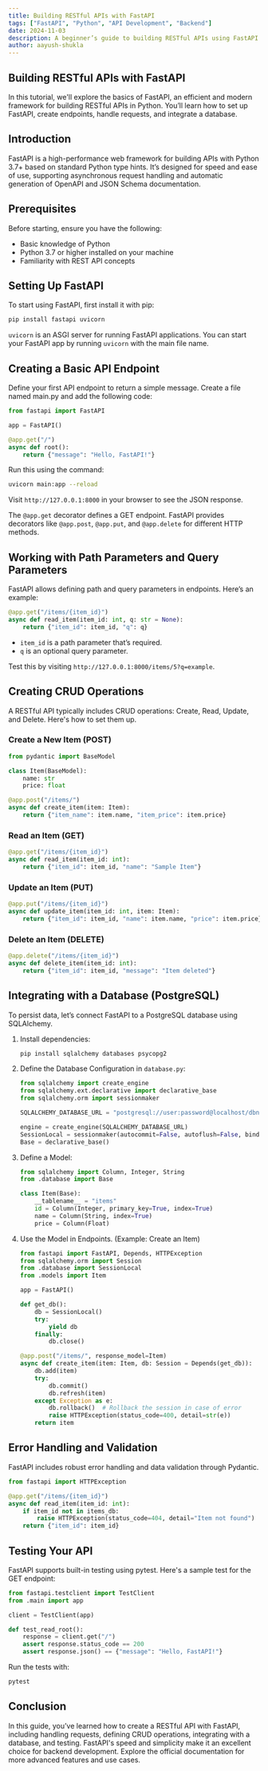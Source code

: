 ```yaml
---
title: Building RESTful APIs with FastAPI
tags: ["FastAPI", "Python", "API Development", "Backend"]
date: 2024-11-03
description: A beginner’s guide to building RESTful APIs using FastAPI in Python.
author: aayush-shukla
---
```


## Building RESTful APIs with FastAPI

In this tutorial, we'll explore the basics of FastAPI, an efficient and modern framework for building RESTful APIs in Python. You’ll learn how to set up FastAPI, create endpoints, handle requests, and integrate a database.

## Introduction

FastAPI is a high-performance web framework for building APIs with Python 3.7+ based on standard Python type hints. It’s designed for speed and ease of use, supporting asynchronous request handling and automatic generation of OpenAPI and JSON Schema documentation.

## Prerequisites

Before starting, ensure you have the following:

- Basic knowledge of Python
- Python 3.7 or higher installed on your machine
- Familiarity with REST API concepts

## Setting Up FastAPI

To start using FastAPI, first install it with pip:

```bash
pip install fastapi uvicorn
```

`uvicorn` is an ASGI server for running FastAPI applications. You can start your FastAPI app by running `uvicorn` with the main file name.

## Creating a Basic API Endpoint

Define your first API endpoint to return a simple message. Create a file named main.py and add the following code:

```python
from fastapi import FastAPI

app = FastAPI()

@app.get("/")
async def root():
    return {"message": "Hello, FastAPI!"}
```

Run this using the command:

```bash
uvicorn main:app --reload
```

Visit `http://127.0.0.1:8000` in your browser to see the JSON response.

The `@app.get` decorator defines a GET endpoint. FastAPI provides decorators like `@app.post`, `@app.put`, and `@app.delete` for different HTTP methods.

## Working with Path Parameters and Query Parameters

FastAPI allows defining path and query parameters in endpoints. Here’s an example:

```python
@app.get("/items/{item_id}")
async def read_item(item_id: int, q: str = None):
    return {"item_id": item_id, "q": q}
```

- `item_id` is a path parameter that’s required.
- `q` is an optional query parameter.

Test this by visiting `http://127.0.0.1:8000/items/5?q=example`.

## Creating CRUD Operations

A RESTful API typically includes CRUD operations: Create, Read, Update, and Delete. Here's how to set them up.

### Create a New Item (POST)

```python
from pydantic import BaseModel

class Item(BaseModel):
    name: str
    price: float

@app.post("/items/")
async def create_item(item: Item):
    return {"item_name": item.name, "item_price": item.price}
```

### Read an Item (GET)

```python
@app.get("/items/{item_id}")
async def read_item(item_id: int):
    return {"item_id": item_id, "name": "Sample Item"}
```

### Update an Item (PUT)

```python
@app.put("/items/{item_id}")
async def update_item(item_id: int, item: Item):
    return {"item_id": item_id, "name": item.name, "price": item.price}
```

### Delete an Item (DELETE)

```python
@app.delete("/items/{item_id}")
async def delete_item(item_id: int):
    return {"item_id": item_id, "message": "Item deleted"}
```

## Integrating with a Database (PostgreSQL)

To persist data, let’s connect FastAPI to a PostgreSQL database using SQLAlchemy.

1. Install dependencies:

    ```bash
    pip install sqlalchemy databases psycopg2
    ```

2. Define the Database Configuration in `database.py`:

    ```python
    from sqlalchemy import create_engine
    from sqlalchemy.ext.declarative import declarative_base
    from sqlalchemy.orm import sessionmaker

    SQLALCHEMY_DATABASE_URL = "postgresql://user:password@localhost/dbname"

    engine = create_engine(SQLALCHEMY_DATABASE_URL)
    SessionLocal = sessionmaker(autocommit=False, autoflush=False, bind=engine)
    Base = declarative_base()
    ```

3. Define a Model:

    ```python
    from sqlalchemy import Column, Integer, String
    from .database import Base

    class Item(Base):
        __tablename__ = "items"
        id = Column(Integer, primary_key=True, index=True)
        name = Column(String, index=True)
        price = Column(Float)
    ```

4. Use the Model in Endpoints. (Example: Create an Item)

    ```python
    from fastapi import FastAPI, Depends, HTTPException
    from sqlalchemy.orm import Session
    from .database import SessionLocal
    from .models import Item

    app = FastAPI()

    def get_db():
        db = SessionLocal()
        try:
            yield db
        finally:
            db.close()

    @app.post("/items/", response_model=Item)
    async def create_item(item: Item, db: Session = Depends(get_db)):
        db.add(item)
        try:
            db.commit()
            db.refresh(item)
        except Exception as e:
            db.rollback()  # Rollback the session in case of error
            raise HTTPException(status_code=400, detail=str(e))
        return item
    ```

## Error Handling and Validation

FastAPI includes robust error handling and data validation through Pydantic.

```python
from fastapi import HTTPException

@app.get("/items/{item_id}")
async def read_item(item_id: int):
    if item_id not in items_db:
        raise HTTPException(status_code=404, detail="Item not found")
    return {"item_id": item_id}
```

## Testing Your API

FastAPI supports built-in testing using pytest. Here's a sample test for the GET endpoint:

```python
from fastapi.testclient import TestClient
from .main import app

client = TestClient(app)

def test_read_root():
    response = client.get("/")
    assert response.status_code == 200
    assert response.json() == {"message": "Hello, FastAPI!"}
```

Run the tests with:

```bash
pytest
```

## Conclusion

In this guide, you’ve learned how to create a RESTful API with FastAPI, including handling requests, defining CRUD operations, integrating with a database, and testing. FastAPI's speed and simplicity make it an excellent choice for backend development. Explore the official documentation for more advanced features and use cases.
